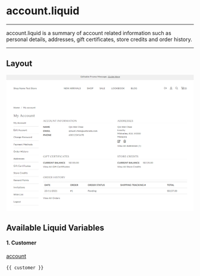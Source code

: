 # account.liquid

---
  
account.liquid is a summary of account related information such as personal
details, addresses, gift certificates, store credits and order history.

---

## Layout

![Account](<../../../assets/images/documents/image (51).png>)

## Available Liquid Variables

#### 1. Customer

[account](liquid/variables/account.md)

```
{{ customer }}
```

